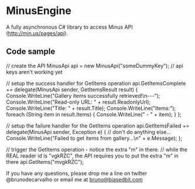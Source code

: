 MinusEngine
===========

A fully asynchronous C# library to access Minus API (http://min.us/pages/api).

Code sample
-----------
  // create the API
  MinusApi api = new MinusApi("someDummyKey"); // api keys aren't working yet

  // setup the success handler for GetItems operation
  api.GetItemsComplete += delegate(MinusApi sender, GetItemsResult result)
  {
      Console.WriteLine("Gallery items successfully retrieved!\n---");
      Console.WriteLine("Read-only URL: " + result.ReadonlyUrl);
      Console.WriteLine("Title: " + result.Title);
      Console.WriteLine("Items:");
      foreach (String item in result.Items)
      {
          Console.WriteLine(" - " + item);
      }
  };

  // setup the failure handler for the GetItems operation
  api.GetItemsFailed += delegate(MinusApi sender, Exception e)
  {
      // don't do anything else...
      Console.WriteLine("Failed to get items from gallery...\n" + e.Message);
  };

  // trigger the GetItems operation - notice the extra "m" in there.
  // while the REAL reader id is "vgkRZC", the API requires you to put the extra "m" in there
  api.GetItems("mvgkRZC");

If you have any questions, please drop me a line on twitter @brunodecarvalho or email me at bruno@biasedbit.com

